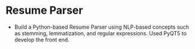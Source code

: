 # Resume Parser
 - Build a Python-based Resume Parser using NLP-based concepts such as stemming, lemmatization, and regular expressions. Used PyQT5 to develop the front end.
